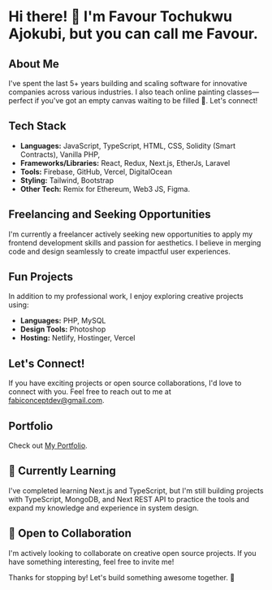 # Hi there! 👋 I'm Favour Tochukwu Ajokubi, but you can call me Favour.

## About Me
I've spent the last 5+ years building and scaling software for innovative companies across various industries. I also teach online painting classes—perfect if you've got an empty canvas waiting to be filled 🎨. Let's connect!

## Tech Stack
- **Languages:** JavaScript, TypeScript, HTML, CSS, Solidity (Smart Contracts), Vanilla PHP, 
- **Frameworks/Libraries:** React, Redux, Next.js, EtherJs, Laravel
- **Tools:** Firebase, GitHub, Vercel, DigitalOcean
- **Styling:** Tailwind, Bootstrap
- **Other Tech:** Remix for Ethereum, Web3 JS, Figma.

## Freelancing and Seeking Opportunities
I'm currently a freelancer actively seeking new opportunities to apply my frontend development skills and passion for aesthetics. I believe in merging code and design seamlessly to create impactful user experiences.

## Fun Projects
In addition to my professional work, I enjoy exploring creative projects using:
- **Languages:** PHP, MySQL
- **Design Tools:** Photoshop
- **Hosting:** Netlify, Hostinger, Vercel

## Let's Connect!
If you have exciting projects or open source collaborations, I'd love to connect with you. Feel free to reach out to me at fabiconceptdev@gmail.com.

## Portfolio
Check out  [My Portfolio](https://fabiconcept.online/).

## 🌱 Currently Learning
I've completed learning Next.js and TypeScript, but I'm still building projects with TypeScript, MongoDB, and Next REST API to practice the tools and expand my knowledge and experience in system design.

## 🤝 Open to Collaboration
I'm actively looking to collaborate on creative open source projects. If you have something interesting, feel free to invite me!

Thanks for stopping by! Let's build something awesome together. 🚀
